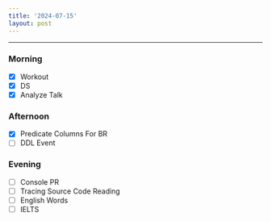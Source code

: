 ```yaml
---
title: '2024-07-15'
layout: post
---
```


---

### Morning

- [x] Workout
- [x] DS
- [x] Analyze Talk

### Afternoon

- [x] Predicate Columns For BR
- [ ] DDL Event

### Evening

- [ ] Console PR
- [ ] Tracing Source Code Reading
- [ ] English Words
- [ ] IELTS
